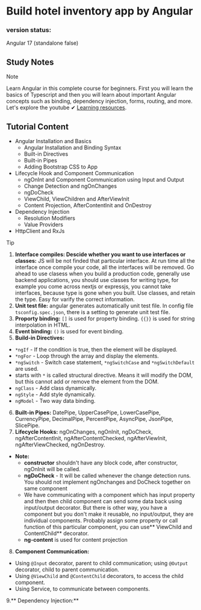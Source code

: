 # Build hotel inventory app by Angular 
### version status:
Angular 17 (standalone false)
## Study Notes
> [!NOTE]
> Learn Angular in this complete course for beginners. First you will learn the basics of Typescript and then you will learn about important Angular concepts such as binding, dependency injection, forms, routing, and more. Let's explore the youtube ✔ [Learning resources](https://www.youtube.com/watch?v=3qBXWUpoPHo&t=608s).


 ## Tutorial Content
 - Angular Installation and Basics
   - Angular Installation and Binding Syntax
   - Built-in Directives
   - Built-in Pipes
   - Adding Bootstrap CSS to App
 - Lifecycle Hook and Component Communication
   - ngOnInt and Component Communication using Input and Output
   - Change Detection and ngOnChanges
   - ngDoCheck
   - ViewChild, ViewChildren and AfterViewInit
   - Content Projection, AfterContentInit and OnDestroy
 - Dependency Injection
   - Resolution Modifiers
   - Value Providers
 - HttpClient and RxJs

> [!TIP]
> 1. **Interface compiles: Descide whether you want to use interfaces or classes:** JS will be not finded that particular interface. At run time all the interface once compile your code, all the interfaces will be removed. Go ahead to use clasess when you build a production code, generally use backend applications, you should use classes for writing type, for example you come across nextjs or expressjs, you cannot take interfaces, because type is gone when you built. Use classes, and retain the type. Easy for varify the correct information.
> 2. **Unit test file:** angular generates automatically unit test file. In config file `tsconfig.spec.json`, there is a setting to generate unit test file.
> 3. **Proporty binding:** `[]` is used for property binding. `{{}}` is used for string interpolation in HTML.
> 4. **Event binding:** `()` is used for event binding.
> 5. **Build-in Directives:** 
> - `*ngIf` - If the condition is true, then the element will be displayed.
> - `*ngFor` - Loop through the array and display the elements.
> - `*ngSwitch` - Switch case statement, `*ngSwitchCase` and `*ngSwitchDefault` are used.
> - starts with `*` is called structural directive. Means it will modify the DOM, but this cannot add or remove the element from the DOM.
> - `ngClass` - Add class dynamically.
> - `ngStyle` - Add style dynamically.
> - `ngModel` - Two way data binding.
> 6. **Built-in Pipes:** DatePipe, UpperCasePipe, LowerCasePipe, CurrencyPipe, DecimalPipe, PercentPipe, AsyncPipe, JsonPipe, SlicePipe.
> 7. **Lifecycle Hooks:** ngOnChanges, ngOnInit, ngDoCheck, ngAfterContentInit, ngAfterContentChecked, ngAfterViewInit, ngAfterViewChecked, ngOnDestroy.<br>
  > - **Note:**
  >   - **constructor** shouldn't have any block code, after constructor, ngOnInit will be called. <br>
  >   - **ngDoCheck** - It will be called whenever the change detection runs. You should not implement ngOnchanges and DoCheck together on same component<br>
  >   - We have communicating with a component which has input property and then then child component can send some data back using input/output decorator. But there is other way, you have a component but you don't make it reusable, no input/output, they are individual components. Probably assign some property or call function of this particular component, you can use** ViewChild and ContentChild** decorator.<br>
  >   - **ng-content** is used for content projection
> 
> 8. **Component Communication:**
> - Using `@Input` decorator, parent to child communication; using `@Output` decorator, child to parent communication.
> - Using `@ViewChild` and `@ContentChild` decorators, to access the child component.
> - Using Service, to communicate between components.
>
> 9.** Dependency Injection:**
